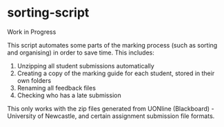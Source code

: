 # sorting-script

Work in Progress

This script automates some parts of the marking process (such as sorting and organising) in order to save time.
This includes:
1. Unzipping all student submissions automatically 
2. Creating a copy of the marking guide for each student, stored in their own folders
3. Renaming all feedback files
4. Checking who has a late submission 

This only works with the zip files generated from UONline (Blackboard) - University of Newcastle, and certain assignment submission file formats.
	
